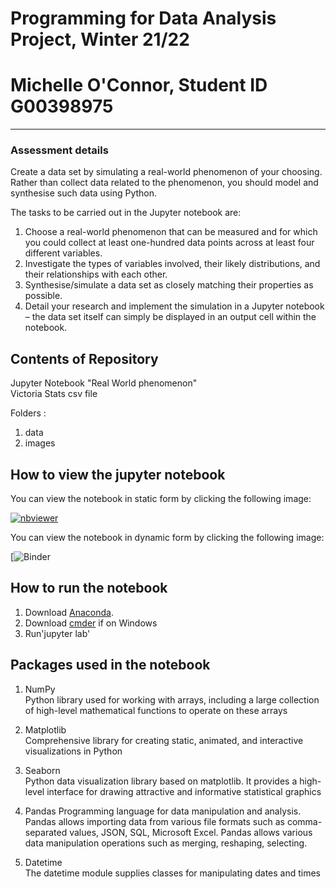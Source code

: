 # Programming for Data Analysis Project, Winter 21/22

# Michelle O'Connor, Student ID G00398975


***
### Assessment details    

Create a data set by simulating a real-world phenomenon of your choosing.   
Rather than collect data related to the phenomenon, you should model and synthesise such data using Python.

The tasks to be carried out in the Jupyter notebook are:


1. Choose a real-world phenomenon that can be measured and for which you could collect at least one-hundred data points across at least four different variables.
2. Investigate the types of variables involved, their likely distributions, and their relationships with each other.
3. Synthesise/simulate a data set as closely matching their properties as possible.
4. Detail your research and implement the simulation in a Jupyter notebook – the data set itself can simply be displayed in an output cell within the notebook.  


## Contents of Repository   

Jupyter Notebook "Real World phenomenon"   
Victoria Stats csv file

Folders : 
1. data  
2. images 


## How to view the jupyter notebook

You can view the notebook in static form by clicking the following image:

[![nbviewer](https://raw.githubusercontent.com/jupyter/design/master/logos/Badges/nbviewer_badge.svg)](https://nbviewer.org/github/Michelleoc/programming-for-data-analysis-project/blob/main/real-world-phenomenon.ipynb)

You can view the notebook in dynamic form by clicking the following image:

[![Binder](https://notebooks.gesis.org/binder/jupyter/user/michelleoc-prog-nalysis-project-en7fdzn1/notebooks/real-world-phenomenon.ipynb)


## How to run the notebook

1. Download [Anaconda]().
2. Download [cmder]() if on Windows
3. Run'jupyter lab'
  


## Packages used in the notebook

1. NumPy  
    Python library used for working with arrays, including a large collection of high-level mathematical functions to operate on these arrays  

2. Matplotlib  
    Comprehensive library for creating static, animated, and interactive visualizations in Python  

3. Seaborn  
    Python data visualization library based on matplotlib. It provides a high-level interface for drawing attractive and informative statistical graphics
    
4. Pandas
    Programming language for data manipulation and analysis. Pandas allows importing data from various file formats such as comma-separated values, JSON, SQL, Microsoft Excel. Pandas allows various data manipulation operations such as merging, reshaping, selecting.

5. Datetime    
    The datetime module supplies classes for manipulating dates and times